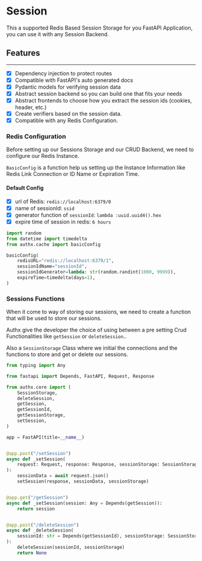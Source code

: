 # Session

This a supported Redis Based Session Storage for you FastAPI Application, you can use it with any Session Backend.

## Features

--------

- [x] Dependency injection to protect routes
- [x] Compatible with FastAPI's auto generated docs
- [x] Pydantic models for verifying session data
- [x] Abstract session backend so you can build one that fits your needs
- [x] Abstract frontends to choose how you extract the session ids (cookies, header, etc.)
- [x] Create verifiers based on the session data.
- [x] Compatible with any Redis Configuration.

### Redis Configuration

Before setting up our Sessions Storage and our CRUD Backend, we need to configure our Redis Instance.

`BasicConfig` is a function help us setting up the Instance Information like Redis Link Connection or ID Name or Expiration Time.

#### Default Config

- [x] url of Redis: `redis://localhost:6379/0`
- [x] name of sessionId: `ssid`
- [x] generator function of `sessionId`: `lambda :uuid.uuid4().hex`
- [x] expire time of session in redis: `6 hours`

```py
import random
from datetime import timedelta
from authx.cache import basicConfig

basicConfig(
    redisURL="redis://localhost:6379/1",
    sessionIdName="sessionId",
    sessionIdGenerator=lambda: str(random.randint(1000, 9999)),
    expireTime=timedelta(days=1),
)
```

### Sessions Functions

When it come to way of storing our sessions, we need to create a function that will be used to store our sessions.

Authx give the developer the choice of using between a pre setting Crud Functionalities like `getSession` or `deleteSession`..

Also a `SessionStorage` Class where we initial the connections and the functions to store and get or delete our sessions.

```py
from typing import Any

from fastapi import Depends, FastAPI, Request, Response

from authx.core import (
    SessionStorage,
    deleteSession,
    getSession,
    getSessionId,
    getSessionStorage,
    setSession,
)

app = FastAPI(title=__name__)


@app.post("/setSession")
async def _setSession(
    request: Request, response: Response, sessionStorage: SessionStorage = Depends(getSessionStorage)
):
    sessionData = await request.json()
    setSession(response, sessionData, sessionStorage)


@app.get("/getSession")
async def _setSession(session: Any = Depends(getSession)):
    return session


@app.post("/deleteSession")
async def _deleteSession(
    sessionId: str = Depends(getSessionId), sessionStorage: SessionStorage = Depends(getSessionStorage)
):
    deleteSession(sessionId, sessionStorage)
    return None
```
